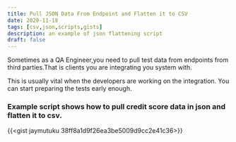 ```yaml
---
title: Pull JSON Data From Endpoint and Flatten it to CSV
date: 2020-11-18
tags: [csv,json,scripts,gists]
description: an example of json flattening script
draft: false
---
```


Sometimes as a QA Engineer,you need to pull test data from endpoints from 
third parties.That is clients you are integrating you system with.

This is usually vital when the developers are working on the integration.
You can start preparing the tests early enough.

### Example script shows how to pull credit score data in json and flatten it to csv.

{{<gist jaymutuku 38ff8a1d9f26ea3be5009d9cc2e41c36>}}





